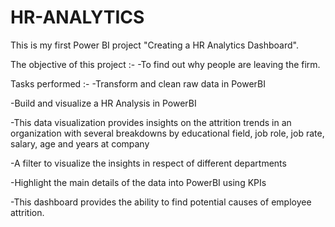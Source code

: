 # HR-ANALYTICS
This is my first Power BI project "Creating a HR Analytics Dashboard".

The objective of this project :-
-To find out why people are leaving the firm.

Tasks performed :-
-Transform and clean raw data in PowerBI

-Build and visualize a HR Analysis in PowerBI

-This data visualization provides insights on the attrition trends in an organization with several breakdowns by educational field,
job role, job rate, salary, age and years at company

-A filter to visualize the insights in respect of different departments

-Highlight the main details of the data into PowerBI using KPIs 

-This dashboard provides the ability to find potential causes of employee attrition.
